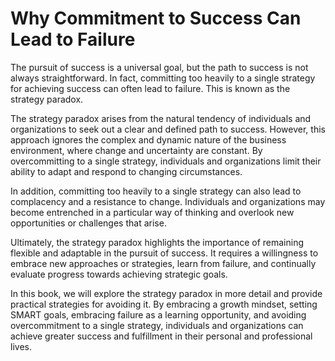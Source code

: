 Why Commitment to Success Can Lead to Failure
===========================================================

The pursuit of success is a universal goal, but the path to success is not always straightforward. In fact, committing too heavily to a single strategy for achieving success can often lead to failure. This is known as the strategy paradox.

The strategy paradox arises from the natural tendency of individuals and organizations to seek out a clear and defined path to success. However, this approach ignores the complex and dynamic nature of the business environment, where change and uncertainty are constant. By overcommitting to a single strategy, individuals and organizations limit their ability to adapt and respond to changing circumstances.

In addition, committing too heavily to a single strategy can also lead to complacency and a resistance to change. Individuals and organizations may become entrenched in a particular way of thinking and overlook new opportunities or challenges that arise.

Ultimately, the strategy paradox highlights the importance of remaining flexible and adaptable in the pursuit of success. It requires a willingness to embrace new approaches or strategies, learn from failure, and continually evaluate progress towards achieving strategic goals.

In this book, we will explore the strategy paradox in more detail and provide practical strategies for avoiding it. By embracing a growth mindset, setting SMART goals, embracing failure as a learning opportunity, and avoiding overcommitment to a single strategy, individuals and organizations can achieve greater success and fulfillment in their personal and professional lives.
